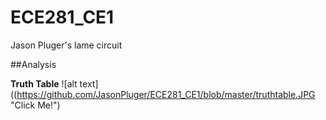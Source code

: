ECE281_CE1
==========

Jason Pluger's lame circuit

##Analysis

**Truth Table**
![alt text]((https://github.com/JasonPluger/ECE281_CE1/blob/master/truthtable.JPG "Click Me!")
